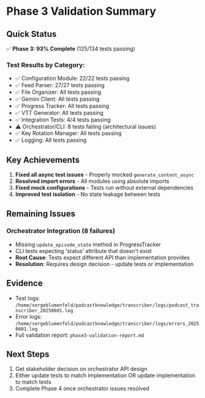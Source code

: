 # Phase 3 Validation Summary

## Quick Status

✅ **Phase 3: 93% Complete** (125/134 tests passing)

### Test Results by Category:
- ✅ Configuration Module: 22/22 tests passing
- ✅ Feed Parser: 27/27 tests passing  
- ✅ File Organizer: All tests passing
- ✅ Gemini Client: All tests passing
- ✅ Progress Tracker: All tests passing
- ✅ VTT Generator: All tests passing
- ✅ Integration Tests: 4/4 tests passing
- ⚠️ Orchestrator/CLI: 8 tests failing (architectural issues)
- ✅ Key Rotation Manager: All tests passing
- ✅ Logging: All tests passing

## Key Achievements

1. **Fixed all async test issues** - Properly mocked `generate_content_async`
2. **Resolved import errors** - All modules using absolute imports
3. **Fixed mock configurations** - Tests run without external dependencies
4. **Improved test isolation** - No state leakage between tests

## Remaining Issues

### Orchestrator Integration (8 failures)
- Missing `update_episode_state` method in ProgressTracker
- CLI tests expecting 'status' attribute that doesn't exist
- **Root Cause**: Tests expect different API than implementation provides
- **Resolution**: Requires design decision - update tests or implementation

## Evidence

- Test logs: `/home/sergeblumenfeld/podcastknowledge/transcriber/logs/podcast_transcriber_20250601.log`
- Error logs: `/home/sergeblumenfeld/podcastknowledge/transcriber/logs/errors_20250601.log`
- Full validation report: `phase3-validation-report.md`

## Next Steps

1. Get stakeholder decision on orchestrator API design
2. Either update tests to match implementation OR update implementation to match tests
3. Complete Phase 4 once orchestrator issues resolved